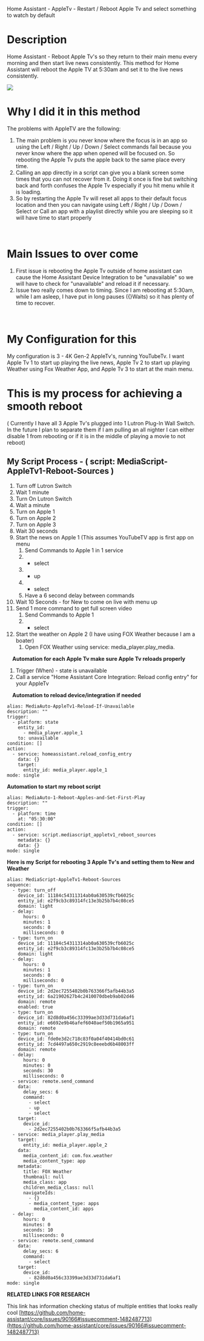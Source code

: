 Home Assistant - AppleTv - Restart / Reboot Apple Tv and select something to watch by default
    
# Description

Home Assistant - Reboot Apple Tv's so they return to their main menu every morning and then start live news consistently. This method for Home Assistant will reboot the Apple TV at 5:30am and set it to the live news consistently.

![](After%20Complete%20Restart%20Automation.PNG)

# Why I did it in this method

The problems with AppleTV are the following:
1. The main problem is you never know where the focus is in an app so using the Left / Right / Up / Down / Select commands fail because you never know where the app when opened will be focused on. So rebooting the Apple Tv puts the apple back to the same place every time.
2. Calling an app directly in a script can give you a blank screen some times that you can not recover from it. Doing it once is fine but switching back and forth confuses the Apple Tv especially if you hit menu while it is loading.
3. So by restarting the Apple Tv will reset all apps to their default focus location and then you can navigate using Left / Right / Up / Down / Select or Call an app with a playlist directly while you are sleeping so it will have time to start properly

⠀
# Main Issues to over come

1. First issue is rebooting the Apple Tv outside of home assistant can cause the Home Assistant Device Integration to be "unavailable" so we will have to check for "unavailable" and reload it if necessary.
2. Issue two really comes down to timing. Since I am rebooting at 5:30am, while I am asleep, I have put in long pauses ({}Waits) so it has plenty of time to recover.

⠀
# My Configuration for this

My configuration is 3 - 4K Gen-2 AppleTv's, running YouTubeTv. I want Apple Tv 1 to start up playing the live news, Apple Tv 2 to start up playing Weather using Fox Weather App, and Apple Tv 3 to start at the main menu.

# This is my process for achieving a smooth reboot

( Currently I have all 3 Apple Tv's plugged into 1 Lutron Plug-In Wall Switch. In the future I plan to separate them if I am pulling an all nighter I can either disable 1 from rebooting or if it is in the middle of playing a movie to not reboot)

## My Script Process - ( script: MediaScript-AppleTv1-Reboot-Sources )

1. Turn off Lutron Switch
2. Wait 1 minute
3. Turn On Lutron Switch
4. Wait a minute
5. Turn on Apple 1
6. Turn on Apple 2
7. Turn on Apple 3
8. Wait 30 seconds
9. Start the news on Apple 1 (This assumes YouTubeTV app is first app on menu
	1. Send Commands to Apple 1 in 1 service
	2. - select
	3. - up
	4. - select
	5. Have a 6 second delay between commands
10. Wait 10 Seconds - for New to come on live with menu up
11. Send 1 more command to get full screen video
	1. Send Commands to Apple 1
	2. - select
12. Start the weather on Apple 2 (I have using FOX Weather because I am a boater)
	1. Open FOX Weather using service: media_player.play_media.

⠀
**Automation for each Apple Tv make sure Apple Tv reloads properly**
1. Trigger (When) - state is unavailable
2. Call a service "Home Assistant Core Integration: Reload config entry" for your AppleTv

⠀
**Automation to reload device/integration if needed**

```
alias: MediaAuto-AppleTv1-Reload-If-Unavailable
description: ""
trigger:
  - platform: state
    entity_id:
      - media_player.apple_1
    to: unavailable
condition: []
action:
  - service: homeassistant.reload_config_entry
    data: {}
    target:
      entity_id: media_player.apple_1
mode: single
```

**Automation to start my reboot script**

```
alias: MediaAuto-1-Reboot-Apples-and-Set-First-Play
description: ""
trigger:
  - platform: time
    at: "05:30:00"
condition: []
action:
  - service: script.mediascript_appletv1_reboot_sources
    metadata: {}
    data: {}
mode: single
```

**Here is my Script for rebooting 3 Apple Tv's and setting them to New and Weather**

```
alias: MediaScript-AppleTv1-Reboot-Sources
sequence:
  - type: turn_off
    device_id: 11184c54311314ab0a630539cfb6025c
    entity_id: e2f9cb3c89314fc13e3b25b7b4c08ce5
    domain: light
  - delay:
      hours: 0
      minutes: 1
      seconds: 0
      milliseconds: 0
  - type: turn_on
    device_id: 11184c54311314ab0a630539cfb6025c
    entity_id: e2f9cb3c89314fc13e3b25b7b4c08ce5
    domain: light
  - delay:
      hours: 0
      minutes: 1
      seconds: 0
      milliseconds: 0
  - type: turn_on
    device_id: 2d2ec7255402b0b763366f5afb44b3a5
    entity_id: 6a21902627b4c2410070dbeb9ab02d46
    domain: remote
    enabled: true
  - type: turn_on
    device_id: 82d8d0a456c33399ae3d33d731da6af1
    entity_id: e6692e9b46afef6040aef50b1965a951
    domain: remote
  - type: turn_on
    device_id: fde0e3d2c718c83f0a04f40414bd0c61
    entity_id: 7cd4497a650c2919c8eeebd6b48003ff
    domain: remote
  - delay:
      hours: 0
      minutes: 0
      seconds: 30
      milliseconds: 0
  - service: remote.send_command
    data:
      delay_secs: 6
      command:
        - select
        - up
        - select
    target:
      device_id:
        - 2d2ec7255402b0b763366f5afb44b3a5
  - service: media_player.play_media
    target:
      entity_id: media_player.apple_2
    data:
      media_content_id: com.fox.weather
      media_content_type: app
    metadata:
      title: FOX Weather
      thumbnail: null
      media_class: app
      children_media_class: null
      navigateIds:
        - {}
        - media_content_type: apps
          media_content_id: apps
  - delay:
      hours: 0
      minutes: 0
      seconds: 10
      milliseconds: 0
  - service: remote.send_command
    data:
      delay_secs: 6
      command:
        - select
    target:
      device_id:
        - 82d8d0a456c33399ae3d33d731da6af1
mode: single
```

**RELATED LINKS FOR RESEARCH**

This link has information checking status of multiple entities that looks really cool
[https://github.com/home-assistant/core/issues/90166#issuecomment-1482487713](https://github.com/home-assistant/core/issues/90166#issuecomment-1482487713)

